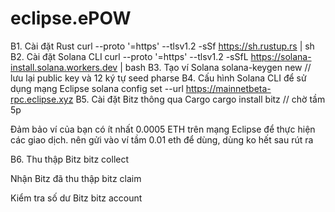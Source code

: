 # eclipse.ePOW

B1. Cài đặt Rust
curl --proto '=https' --tlsv1.2 -sSf https://sh.rustup.rs | sh
B2. Cài đặt Solana CLI
curl --proto '=https' --tlsv1.2 -sSfL https://solana-install.solana.workers.dev | bash
B3. Tạo ví Solana
solana-keygen new
// lưu lại public key và 12 ký tự seed pharse
B4. Cấu hình Solana CLI để sử dụng mạng Eclipse
solana config set --url https://mainnetbeta-rpc.eclipse.xyz
B5. Cài đặt Bitz thông qua Cargo
cargo install bitz
// chờ tầm 5p

Đảm bảo ví của bạn có ít nhất 0.0005 ETH trên mạng Eclipse để thực hiện các giao dịch. nên gửi vào ví tầm 0.01 eth để dùng, dùng ko hết sau rút ra

B6. Thu thập Bitz
bitz collect

Nhận Bitz đã thu thập
bitz claim

Kiểm tra số dư Bitz
bitz account



